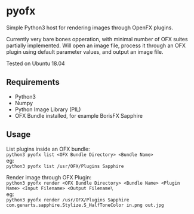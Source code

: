 # pyofx
Simple Python3 host for rendering images through OpenFX plugins.

Currently very bare bones opperation, with minimal number of OFX suites partially implemented. Will open an image file, process it through an OFX plugin using default parameter values, and output an image file. 

Tested on Ubuntu 18.04

## Requirements

* Python3
* Numpy
* Python Image Library (PIL)
* OFX Bundle installed, for example BorisFX Sapphire

## Usage

List plugins inside an OFX bundle:  
`python3 pyofx list <OFX Bundle Directory> <Bundle Name>`  
eg:  
`python3 pyofx list /usr/OFX/Plugins Sapphire`

Render image through OFX Plugin:  
`python3 pyofx render <OFX Bundle Directory> <Bundle Name> <Plugin Name> <Input Filename> <Output Filename\`  
eg:  
`python3 pyofx render /usr/OFX/Plugins Sapphire com.genarts.sapphire.Stylize.S_HalfToneColor in.png out.jpg`
